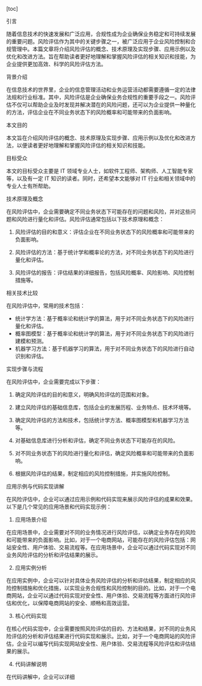 
[toc]                    
                
                
引言

随着信息技术的快速发展和广泛应用，合规性成为企业确保业务稳定和可持续发展的重要问题。风险评估作为其中的关键步骤之一，被广泛应用于企业风险控制和合规管理中。本篇文章将介绍风险评估的概念、技术原理及实现步骤、应用示例以及优化和改进方法。旨在帮助读者更好地理解和掌握风险评估的相关知识和技能，为企业提供更加高效、科学的风险评估方法。

背景介绍

在信息技术的世界里，企业的信息管理活动和业务运营活动都需要遵循一定的法律法规和行业标准。其中，风险评估是企业确保业务合规性的重要手段之一。风险评估不仅可以帮助企业及时发现并解决潜在的风险问题，还可以为企业提供一种量化的方法，评估企业在不同业务状态下的风险概率和可能带来的负面影响。

本文目的

本文旨在介绍风险评估的概念、技术原理及实现步骤、应用示例以及优化和改进方法，以便读者更好地理解和掌握风险评估的相关知识和技能。

目标受众

本文的目标受众主要是 IT 领域专业人士，如软件工程师、架构师、人工智能专家等，以及有一定 IT 知识的读者。同时，还希望本文能够对 IT 行业和相关领域中的专业人士有所帮助。

技术原理及概念

在风险评估中，企业需要确定不同业务状态下可能存在的问题和风险，并对这些问题和风险进行量化和评估。风险评估通常包括以下技术原理和概念：

1. 风险评估的目的和意义：评估企业在不同业务状态下的风险概率和可能带来的负面影响。

2. 风险评估的方法：基于统计学和概率论的方法，对不同业务状态下的风险进行量化和评估。

3. 风险评估的报告：评估结果的详细报告，包括风险概率、风险影响、风险控制措施等。

相关技术比较

在风险评估中，常用的技术包括：

- 统计学方法：基于概率论和统计学的算法，用于对不同业务状态下的风险进行量化和评估。
- 概率图模型：基于概率论和统计学的算法，用于对不同业务状态下的风险进行建模和预测。
- 机器学习方法：基于机器学习的算法，用于对不同业务状态下的风险进行自动识别和评估。

实现步骤与流程

在风险评估中，企业需要完成以下步骤：

1. 确定风险评估的目的和意义，明确风险评估的范围和对象。

2. 建立风险评估的基础信息库，包括企业的发展历程、业务特点、技术环境等。

3. 确定风险评估的方法和技术，包括统计学方法、概率图模型和机器学习方法等。

4. 对基础信息库进行分析和评估，确定不同业务状态下可能存在的风险。

5. 对不同业务状态下的风险进行量化和评估，确定风险概率和可能带来的负面影响。

6. 根据风险评估的结果，制定相应的风险控制措施，并实施风险控制。

应用示例与代码实现讲解

在风险评估中，企业可以通过应用示例和代码实现来展示风险评估的成果和效果。以下是几个常见的应用场景和代码实现示例：

1. 应用场景介绍

在应用场景中，企业需要对不同的业务情况进行风险评估，以确定业务存在的风险和可能带来的负面影响。比如，对于一个电商网站，可能存在的风险评估包括：网站安全性、用户体验、交易流程等。在应用场景中，企业可以通过代码实现对不同业务风险评估的分析和评估结果的展示。

2. 应用实例分析

在应用实例中，企业可以针对具体业务风险评估的分析和评估结果，制定相应的风险控制措施和优化措施，以实现业务合规性和风险控制的目的。比如，对于一个电商网站，企业可以通过代码实现对安全性、用户体验、交易流程等方面进行风险评估和优化，以保障电商网站的安全、顺畅和高效运营。

3. 核心代码实现

在核心代码实现中，企业需要按照风险评估的目的、方法和结果，对不同的业务风险评估的分析和评估结果进行代码实现和展示。比如，对于一个电商网站的风险评估，企业可以编写代码实现网站安全性、用户体验、交易流程等风险评估和评估结果的展示。

4. 代码讲解说明

在代码讲解中，企业可以详细

